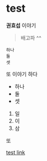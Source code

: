 # test

**권효섭** 이야기
> 배고파 ^^

~~~
하나
둘
셋
~~~

또 이야기 하다

- 하나
- 둘
- 셋

1. 일
2. 이
3. 삼

또 


[test link](/foxez123/test/claiper/README.md)
